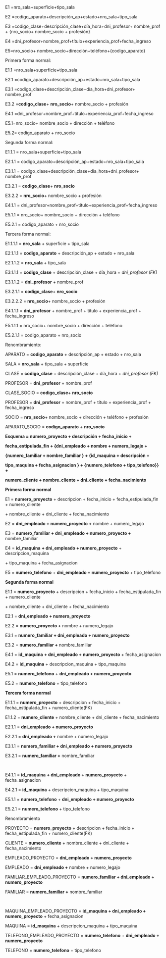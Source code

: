 E1 =nro\_sala+superficie+tipo\_sala

E2 =codigo\_aparato+descripción\_ap+estado+nro\_sala+tipo\_sala

E3 =codigo\_clase+descripción\_clase+día\_hora+dni\_profesor+ nombre\_prof + {nro\_socio+ nombre\_socio + profesión}

E4 =dni\_profesor+nombre\_prof+título+experiencia\_prof+fecha\_ingreso

E5=nro\_socio+ nombre\_socio+dirección+teléfono+{codigo\_aparato}



Primera forma normal: 



E1.1 =nro\_sala+superficie+tipo\_sala



E2.1 =codigo\_aparato+descripción\_ap+estado+nro\_sala+tipo\_sala



E3.1 =codigo\_clase+descripción\_clase+día\_hora+dni\_profesor+ nombre\_prof 

E3.2 =**codigo\_clase**+  **nro\_socio**+ nombre\_socio + profesión 



E4.1 =dni\_profesor+nombre\_prof+título+experiencia\_prof+fecha\_ingreso



E5.1=nro\_socio+ nombre\_socio + dirección + teléfono

E5.2= codigo\_aparato + nro\_socio



Segunda forma normal:



E1.1.1 = nro\_sala+superficie+tipo\_sala



E2.1.1 = codigo\_aparato+descripción\_ap+estado+nro\_sala+tipo\_sala



E3.1.1 = codigo\_clase+descripción\_clase+día\_hora+dni\_profesor+ nombre\_prof

E3.2.1 = **codigo\_clase**+  **nro\_socio**

E3.2.2 = **nro\_socio**+ nombre\_socio + profesión



E4.1.1 = dni\_profesor+nombre\_prof+título+experiencia\_prof+fecha\_ingreso



E5.1.1 = nro\_socio+ nombre\_socio + dirección + teléfono

E5.2.1 = codigo\_aparato + nro\_socio



Tercera forma normal:



E1.1.1.1 = **nro\_sala** + superficie + tipo\_sala



E2.1.1.1 = **codigo\_aparato** + descripción\_ap + estado + nro\_sala 

E2.1.1.2 = **nro\_sala** + tipo\_sala



E3.1.1.1 = **codigo\_clase** + descripción\_clase + día\_hora + *dni\_profesor (FK)*

E3.1.1.2 = **dni\_profesor** + nombre\_prof



E3.2.1.1 = **codigo\_clase**+  **nro\_socio**

E3.2.2.2 = **nro\_socio**+ nombre\_socio + profesión



E4.1.1.1 = **dni\_profesor** + nombre\_prof + título + experiencia\_prof + fecha\_ingreso



E5.1.1.1 = nro\_socio+ nombre\_socio + dirección + teléfono



E5.2.1.1 = codigo\_aparato + nro\_socio



Renombramiento:





APARATO = **codigo\_aparato** + descripción\_ap + estado + nro\_sala

SALA = **nro\_sala** + tipo\_sala + superficie



CLASE = **codigo\_clase** + descripción\_clase + día\_hora + *dni\_profesor (FK)*

PROFESOR = **dni\_profesor** + nombre\_prof



CLASE\_SOCIO = **codigo\_clase**+  **nro\_socio**



PROFESOR = **dni\_profesor** + nombre\_prof + título + experiencia\_prof + fecha\_ingreso



SOCIO = **nro\_socio**+ nombre\_socio + dirección + teléfono + profesión



APARATO\_SOCIO = **codigo\_aparato** + **nro\_socio**





**Esquema = numero\_proyecto + descripción + fecha\_inicio +**

**fecha\_estipulada\_fin + {dni\_empleado + nombre + numero\_legajo +**

**{numero\_familiar + nombre\_familiar } + {id\_maquina + descripción +**

**tipo\_maquina + fecha\_asignacion } + {numero\_telefono + tipo\_telefono}} +**

**numero\_cliente + nombre\_cliente + dni\_cliente + fecha\_nacimiento**



**Primera forma normal**



E1 = **numero\_proyecto** + descripcion + fecha\_inicio + fecha\_estipulada\_fin + numero\_cliente 

\+ nombre\_cliente + dni\_cliente + fecha\_nacimiento

E2 = **dni\_empleado + numero\_proyecto +** nombre + numero\_legajo 

E3 = **numero\_familiar + dni\_empleado + numero\_proyecto +** nombre\_familiar

E4 = **id\_maquina** **+ dni\_empleado + numero\_proyecto** + descripcion\_maquina 

\+ tipo\_maquina + fecha\_asignacion

E5 = **numero\_telefono** + **dni\_empleado + numero\_proyecto** + tipo\_telefono



**Segunda forma normal**



E1.1 = **numero\_proyecto** + descripcion + fecha\_inicio + fecha\_estipulada\_fin + numero\_cliente

\+ nombre\_cliente + dni\_cliente + fecha\_nacimiento



E2.1 = **dni\_empleado + numero\_proyecto** 

E2.2 = **numero\_proyecto +** nombre + numero\_legajo



E3.1 = **numero\_familiar + dni\_empleado + numero\_proyecto** 

E3.2 = **numero\_familiar +** nombre\_familiar



E4.1 = **id\_maquina** **+ dni\_empleado + numero\_proyecto** + fecha\_asignacion

E4.2 = **id\_maquina** + descripcion\_maquina + tipo\_maquina



E5.1 = **numero\_telefono** + **dni\_empleado + numero\_proyecto** 

E5.2 = **numero\_telefono** + tipo\_telefono



**Tercera forma normal**



E1.1.1 = **numero\_proyecto** + descripcion + fecha\_inicio + fecha\_estipulada\_fin + numero\_cliente(FK)

E1.1.2 = **numero\_cliente** + nombre\_cliente + dni\_cliente + fecha\_nacimiento 



E2.1.1 = **dni\_empleado + numero\_proyecto**

E2.2.1 = **dni\_empleado +** nombre + numero\_legajo



E3.1.1 = **numero\_familiar + dni\_empleado + numero\_proyecto**

E3.2.1 = **numero\_familiar +** nombre\_familiar

&nbsp;

E4.1.1 = **id\_maquina** **+ dni\_empleado + numero\_proyecto** + fecha\_asignacion

E4.2.1 = **id\_maquina** + descripcion\_maquina + tipo\_maquina



E5.1.1 = **numero\_telefono** + **dni\_empleado + numero\_proyecto**

E5.2.1 = **numero\_telefono** + tipo\_telefono



Renombramiento



PROYECTO = **numero\_proyecto** + descripcion + fecha\_inicio + fecha\_estipulada\_fin + numero\_cliente(FK)

CLIENTE = **numero\_cliente** + nombre\_cliente + dni\_cliente + fecha\_nacimiento



EMPLEADO\_PROYECTO = **dni\_empleado + numero\_proyecto**

EMPLEADO = **dni\_empleado +** nombre + numero\_legajo



FAMILIAR\_EMPLEADO\_PROYECTO = **numero\_familiar + dni\_empleado + numero\_proyecto**

FAMILIAR = **numero\_familiar +** nombre\_familiar

 

MAQUINA\_EMPLEADO\_PROYECTO = **id\_maquina** **+ dni\_empleado + numero\_proyecto** + fecha\_asignacion

MAQUINA = **id\_maquina** + descripcion\_maquina + tipo\_maquina



TELEFONO\_EMPLEADO\_PROYECTO = **numero\_telefono** + **dni\_empleado + numero\_proyecto**

TELEFONO = **numero\_telefono** + tipo\_telefono















